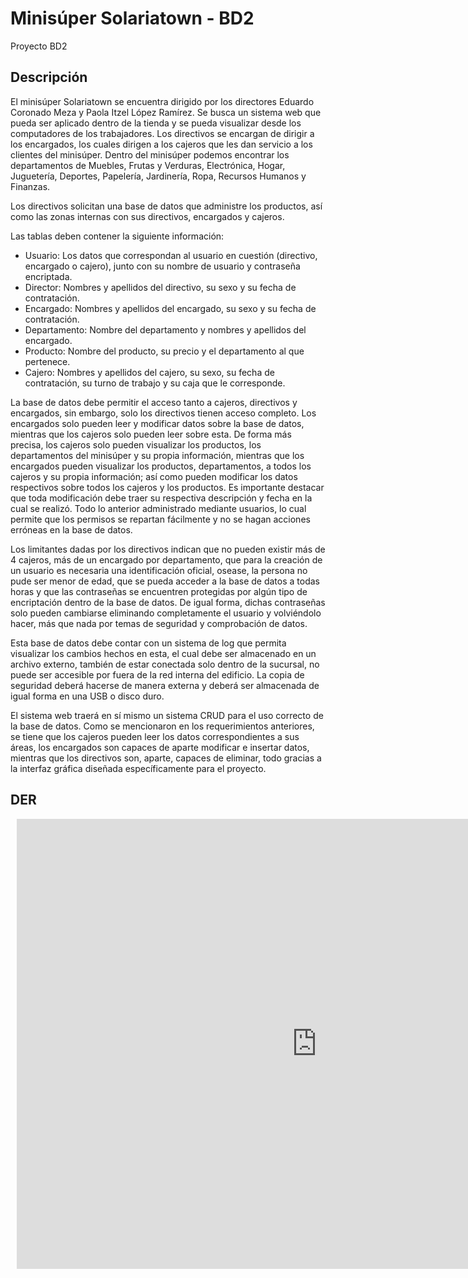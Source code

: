 # Minisúper Solariatown - BD2
Proyecto BD2
## Descripción
El minisúper Solariatown se encuentra dirigido por los directores Eduardo Coronado Meza y Paola Itzel López Ramírez. Se busca un sistema web que pueda ser aplicado dentro de la tienda y se pueda visualizar desde los computadores de los trabajadores. Los directivos se encargan de dirigir a los encargados, los cuales dirigen a los cajeros que les dan servicio a los clientes del minisúper. Dentro del minisúper podemos encontrar los departamentos de Muebles,  Frutas y Verduras, Electrónica, Hogar, Juguetería, Deportes, Papelería, Jardinería, Ropa, Recursos Humanos y Finanzas.

Los directivos solicitan una base de datos que administre los productos, así como las zonas internas con sus directivos, encargados y cajeros.

Las tablas deben contener la siguiente información:
-	Usuario: Los datos que correspondan al usuario en cuestión (directivo, encargado o cajero), junto con su nombre de usuario y contraseña encriptada.
-	Director: Nombres y apellidos del directivo, su sexo y su fecha de contratación.
-	Encargado: Nombres y apellidos del encargado, su sexo y su fecha de contratación.
-	Departamento: Nombre del departamento y nombres y apellidos del encargado.
-	Producto: Nombre del producto, su precio y el departamento al que pertenece.
-	Cajero: Nombres y apellidos del cajero, su sexo, su fecha de contratación, su turno de trabajo y su caja que le corresponde. 

La base de datos debe permitir el acceso tanto a cajeros, directivos y encargados, sin embargo, solo los directivos tienen acceso completo. Los encargados solo pueden leer y modificar datos sobre la base de datos, mientras que los cajeros solo pueden leer sobre esta. De forma más precisa, los cajeros solo pueden visualizar los productos, los departamentos del minisúper y su propia información, mientras que los encargados pueden visualizar los productos, departamentos, a todos los cajeros y su propia información; así como pueden modificar los datos respectivos sobre todos los cajeros y los productos. Es importante destacar que toda modificación debe traer su respectiva descripción y fecha en la cual se realizó. Todo lo anterior administrado mediante usuarios, lo cual permite que los permisos se repartan fácilmente y no se hagan acciones erróneas en la base de datos.

Los limitantes dadas por los directivos indican que no pueden existir más de 4 cajeros, más de un encargado por departamento, que para la creación de un usuario es necesaria una identificación oficial, osease, la persona no pude ser menor de edad, que se pueda acceder a la base de datos a todas horas y que las contraseñas se encuentren protegidas por algún tipo de encriptación dentro de la base de datos. De igual forma, dichas contraseñas solo pueden cambiarse eliminando completamente el usuario y volviéndolo hacer, más que nada por temas de seguridad y comprobación de datos.

Esta base de datos debe contar con un sistema de log que permita visualizar los cambios hechos en esta, el cual debe ser almacenado en un archivo externo, también de estar conectada solo dentro de la sucursal, no puede ser accesible por fuera de la red interna del edificio. La copia de seguridad deberá hacerse de manera externa y deberá ser almacenada de igual forma en una USB o disco duro.

El sistema web traerá en sí mismo un sistema CRUD para el uso correcto de la base de datos. Como se mencionaron en los requerimientos anteriores, se tiene que los cajeros pueden leer los datos correspondientes a sus áreas, los encargados son capaces de aparte modificar e insertar datos, mientras que los directivos son, aparte, capaces de eliminar, todo gracias a la interfaz gráfica diseñada específicamente para el proyecto.

## DER

<div style="width: 960px; height: 720px; margin: 10px; position: relative;"><iframe allowfullscreen frameborder="0" style="width:960px; height:720px" src="https://lucid.app/documents/embeddedchart/a46f589c-052a-43be-ae25-67c06dc35e3b" id="0PuB_VVDjNqx"></iframe></div>